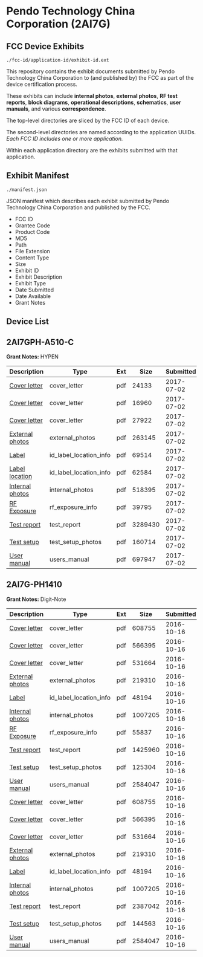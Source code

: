 # Pendo Technology China Corporation (2AI7G)
## FCC Device Exhibits

```
./fcc-id/application-id/exhibit-id.ext
```

This repository contains the exhibit documents submitted by Pendo Technology China Corporation to (and published by) the FCC as part of the device certification process.

These exhibits can include **internal photos**, **external photos**, **RF test reports**, **block diagrams**, **operational descriptions**, **schematics**, **user manuals**, and various **correspondence**.

The top-level directories are sliced by the FCC ID of each device.

The second-level directories are named according to the application UUIDs. *Each FCC ID includes one or more application.*

Within each application directory are the exhibits submitted with that application. 

## Exhibit Manifest

```
./manifest.json
```

JSON manifest which describes each exhibit submitted by Pendo Technology China Corporation and published by the FCC.

- FCC ID
- Grantee Code
- Product Code
- MD5
- Path
- File Extension
- Content Type
- Size
- Exhibit ID
- Exhibit Description
- Exhibit Type
- Date Submitted
- Date Available
- Grant Notes

## Device List
## 2AI7GPH-A510-C
**Grant Notes:** HYPEN

| Description | Type | Ext | Size | Submitted | Available |
| ----------- | ---- | --- | ---- | --------- | --------- |
| [Cover letter](2AI7GPH-A510-C/f30d6eb95549569b2fdf840e45b7a9ce/3447577.pdf) | cover_letter | pdf | 24133 | 2017-07-02 | 2017-07-02 |
| [Cover letter](2AI7GPH-A510-C/f30d6eb95549569b2fdf840e45b7a9ce/3447578.pdf) | cover_letter | pdf | 16960 | 2017-07-02 | 2017-07-02 |
| [Cover letter](2AI7GPH-A510-C/f30d6eb95549569b2fdf840e45b7a9ce/3447579.pdf) | cover_letter | pdf | 27922 | 2017-07-02 | 2017-07-02 |
| [External photos](2AI7GPH-A510-C/f30d6eb95549569b2fdf840e45b7a9ce/3447580.pdf) | external_photos | pdf | 263145 | 2017-07-02 | 2017-07-02 |
| [Label](2AI7GPH-A510-C/f30d6eb95549569b2fdf840e45b7a9ce/3447581.pdf) | id_label_location_info | pdf | 69514 | 2017-07-02 | 2017-07-02 |
| [Label location](2AI7GPH-A510-C/f30d6eb95549569b2fdf840e45b7a9ce/3447582.pdf) | id_label_location_info | pdf | 62584 | 2017-07-02 | 2017-07-02 |
| [Internal photos](2AI7GPH-A510-C/f30d6eb95549569b2fdf840e45b7a9ce/3447583.pdf) | internal_photos | pdf | 518395 | 2017-07-02 | 2017-07-02 |
| [RF Exposure](2AI7GPH-A510-C/f30d6eb95549569b2fdf840e45b7a9ce/3447585.pdf) | rf_exposure_info | pdf | 39795 | 2017-07-02 | 2017-07-02 |
| [Test report](2AI7GPH-A510-C/f30d6eb95549569b2fdf840e45b7a9ce/3447587.pdf) | test_report | pdf | 3289430 | 2017-07-02 | 2017-07-02 |
| [Test setup](2AI7GPH-A510-C/f30d6eb95549569b2fdf840e45b7a9ce/3447588.pdf) | test_setup_photos | pdf | 160714 | 2017-07-02 | 2017-07-02 |
| [User manual](2AI7GPH-A510-C/f30d6eb95549569b2fdf840e45b7a9ce/3447589.pdf) | users_manual | pdf | 697947 | 2017-07-02 | 2017-07-02 |
## 2AI7G-PH1410
**Grant Notes:** Digit-Note

| Description | Type | Ext | Size | Submitted | Available |
| ----------- | ---- | --- | ---- | --------- | --------- |
| [Cover letter](2AI7G-PH1410/64ee55b997dc8ce8ad94dd39eb8c3582/3164549.pdf) | cover_letter | pdf | 608755 | 2016-10-16 | 2016-10-16 |
| [Cover letter](2AI7G-PH1410/64ee55b997dc8ce8ad94dd39eb8c3582/3164550.pdf) | cover_letter | pdf | 566395 | 2016-10-16 | 2016-10-16 |
| [Cover letter](2AI7G-PH1410/64ee55b997dc8ce8ad94dd39eb8c3582/3164551.pdf) | cover_letter | pdf | 531664 | 2016-10-16 | 2016-10-16 |
| [External photos](2AI7G-PH1410/64ee55b997dc8ce8ad94dd39eb8c3582/3164552.pdf) | external_photos | pdf | 219310 | 2016-10-16 | 2016-10-16 |
| [Label](2AI7G-PH1410/64ee55b997dc8ce8ad94dd39eb8c3582/3164553.pdf) | id_label_location_info | pdf | 48194 | 2016-10-16 | 2016-10-16 |
| [Internal photos](2AI7G-PH1410/64ee55b997dc8ce8ad94dd39eb8c3582/3164554.pdf) | internal_photos | pdf | 1007205 | 2016-10-16 | 2016-10-16 |
| [RF Exposure](2AI7G-PH1410/64ee55b997dc8ce8ad94dd39eb8c3582/3164556.pdf) | rf_exposure_info | pdf | 55837 | 2016-10-16 | 2016-10-16 |
| [Test report](2AI7G-PH1410/64ee55b997dc8ce8ad94dd39eb8c3582/3164559.pdf) | test_report | pdf | 1425960 | 2016-10-16 | 2016-10-16 |
| [Test setup](2AI7G-PH1410/64ee55b997dc8ce8ad94dd39eb8c3582/3164560.pdf) | test_setup_photos | pdf | 125304 | 2016-10-16 | 2016-10-16 |
| [User manual](2AI7G-PH1410/64ee55b997dc8ce8ad94dd39eb8c3582/3164574.pdf) | users_manual | pdf | 2584047 | 2016-10-16 | 2016-10-16 |
| [Cover letter](2AI7G-PH1410/49411be98d3dcf614db953965bc3a60f/3164549.pdf) | cover_letter | pdf | 608755 | 2016-10-16 | 2016-10-16 |
| [Cover letter](2AI7G-PH1410/49411be98d3dcf614db953965bc3a60f/3164550.pdf) | cover_letter | pdf | 566395 | 2016-10-16 | 2016-10-16 |
| [Cover letter](2AI7G-PH1410/49411be98d3dcf614db953965bc3a60f/3164551.pdf) | cover_letter | pdf | 531664 | 2016-10-16 | 2016-10-16 |
| [External photos](2AI7G-PH1410/49411be98d3dcf614db953965bc3a60f/3164552.pdf) | external_photos | pdf | 219310 | 2016-10-16 | 2016-10-16 |
| [Label](2AI7G-PH1410/49411be98d3dcf614db953965bc3a60f/3164553.pdf) | id_label_location_info | pdf | 48194 | 2016-10-16 | 2016-10-16 |
| [Internal photos](2AI7G-PH1410/49411be98d3dcf614db953965bc3a60f/3164554.pdf) | internal_photos | pdf | 1007205 | 2016-10-16 | 2016-10-16 |
| [Test report](2AI7G-PH1410/49411be98d3dcf614db953965bc3a60f/3164572.pdf) | test_report | pdf | 2387042 | 2016-10-16 | 2016-10-16 |
| [Test setup](2AI7G-PH1410/49411be98d3dcf614db953965bc3a60f/3164573.pdf) | test_setup_photos | pdf | 144563 | 2016-10-16 | 2016-10-16 |
| [User manual](2AI7G-PH1410/49411be98d3dcf614db953965bc3a60f/3164574.pdf) | users_manual | pdf | 2584047 | 2016-10-16 | 2016-10-16 |
